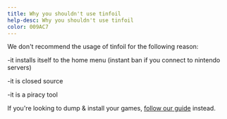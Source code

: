 ```yaml
---
title: Why you shouldn't use tinfoil
help-desc: Why you shouldn't use tinfoil
color: 009AC7
---
```

We don't recommend the usage of tinfoil for the following reason: <p>
-it installs itself to the home menu (instant ban if you connect to nintendo servers) <p>
-it is closed source <p>
-it is a piracy tool <p>

If you're looking to dump & install your games, [follow our guide](https://suchmememanyskill.github.io/guides/switchdumpguide/) instead.  
